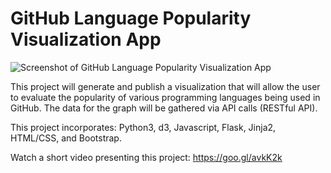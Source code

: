 # GitHub Language Popularity Visualization App

![Screenshot of GitHub Language Popularity Visualization App](https://user-images.githubusercontent.com/22779199/44345442-62225400-a461-11e8-8b6f-12a048242be7.png)


This project will generate and publish a visualization that will allow the user to evaluate the popularity of various programming languages being used in GitHub.  The data for the graph will be gathered via API calls (RESTful API).

This project incorporates: Python3, d3, Javascript, Flask, Jinja2, HTML/CSS, and Bootstrap.

Watch a short video presenting this project: https://goo.gl/avkK2k
